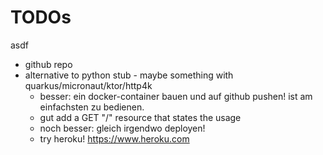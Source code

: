 # TODOs

asdf

- github repo
- alternative to python stub - maybe something with quarkus/micronaut/ktor/http4k
    - besser: ein docker-container bauen und auf github pushen! ist am einfachsten zu bedienen.
    - gut add a GET "/" resource that states the usage
    - noch besser: gleich irgendwo deployen!
    - try heroku! https://www.heroku.com 